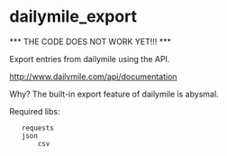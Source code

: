 dailymile_export
================

*** THE CODE DOES NOT WORK YET!!! ***

Export entries from dailymile using the API.

http://www.dailymile.com/api/documentation


Why?  The built-in export feature of dailymile is abysmal.


Required libs:  

	   requests
	   json
           csv
